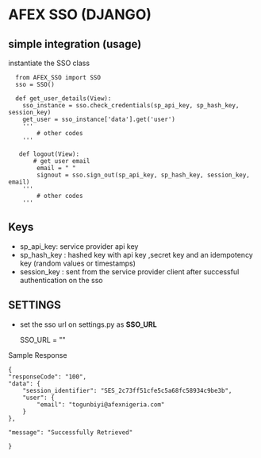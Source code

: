 
# AFEX SSO (DJANGO)




## simple integration (usage)

instantiate the SSO class


      from AFEX_SSO import SSO
      sso = SSO()

      def get_user_details(View):
        sso_instance = sso.check_credentials(sp_api_key, sp_hash_key, session_key)
        get_user = sso_instance['data'].get('user')
        '''
            # other codes
        '''
      
       def logout(View):
           # get user email
            email = " "
            signout = sso.sign_out(sp_api_key, sp_hash_key, session_key, email)
        '''
            # other codes
        '''

## Keys
    
- sp_api_key: service provider api key
- sp_hash_key : hashed key with api key ,secret key and an idempotency key (random values or timestamps)
- session_key : sent from the service provider client after successful authentication on the sso 

## SETTINGS

- set the sso url on settings.py as **SSO_URL**

    SSO_URL = ""

Sample Response

    {
    "responseCode": "100",
    "data": {
        "session_identifier": "SES_2c73ff51cfe5c5a68fc58934c9be3b",
        "user": {
            "email": "togunbiyi@afexnigeria.com"
        }
    },

    "message": "Successfully Retrieved"

    }


